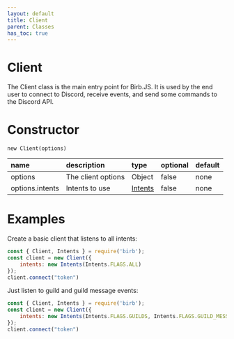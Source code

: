 ```yaml
---
layout: default
title: Client
parent: Classes
has_toc: true
---
```


# Client
The Client class is the main entry point for Birb.JS. It is used by the end user to connect to Discord, receive events, and send some commands to the Discord API.

# Constructor
`new Client(options)`

| name                   | description           | type                             | optional | default     |
|:-----------------------|:----------------------|:---------------------------------|:---------|:------------|
| options                | The client options    | Object                           | false    | none        |
| options.intents        | Intents to use        | [Intents](/classes/Intents)      | false    | none        |

# Examples
Create a basic client that listens to all intents:
```js
const { Client, Intents } = require('birb');
const client = new Client({
    intents: new Intents(Intents.FLAGS.ALL)
});
client.connect("token")
```
Just listen to guild and guild message events:
```js
const { Client, Intents } = require('birb');
const client = new Client({
    intents: new Intents(Intents.FLAGS.GUILDS, Intents.FLAGS.GUILD_MESSAGES)
});
client.connect("token")
```
